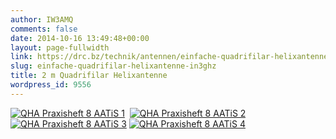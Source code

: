 ```yaml
---
author: IW3AMQ
comments: false
date: 2014-10-16 13:49:48+00:00
layout: page-fullwidth
link: https://drc.bz/technik/antennen/einfache-quadrifilar-helixantenne-in3ghz/
slug: einfache-quadrifilar-helixantenne-in3ghz
title: 2 m Quadrifilar Helixantenne
wordpress_id: 9556
---
```


[![QHA Praxisheft 8 AATiS 1](https://drc.bz/wp-content/uploads/2014/10/QHA-Praxisheft-8-AATiS-1-213x300.jpg)](https://drc.bz/wp-content/uploads/2014/10/QHA-Praxisheft-8-AATiS-1.jpg)  [![QHA Praxisheft 8 AATiS 2](https://drc.bz/wp-content/uploads/2014/10/QHA-Praxisheft-8-AATiS-2-208x300.jpg)](https://drc.bz/wp-content/uploads/2014/10/QHA-Praxisheft-8-AATiS-2.jpg)  [![QHA Praxisheft 8 AATiS 3](https://drc.bz/wp-content/uploads/2014/10/QHA-Praxisheft-8-AATiS-3-204x300.jpg)](https://drc.bz/wp-content/uploads/2014/10/QHA-Praxisheft-8-AATiS-3.jpg) [![QHA Praxisheft 8 AATiS 4](https://drc.bz/wp-content/uploads/2014/10/QHA-Praxisheft-8-AATiS-4-204x300.jpg)](https://drc.bz/wp-content/uploads/2014/10/QHA-Praxisheft-8-AATiS-4.jpg)

